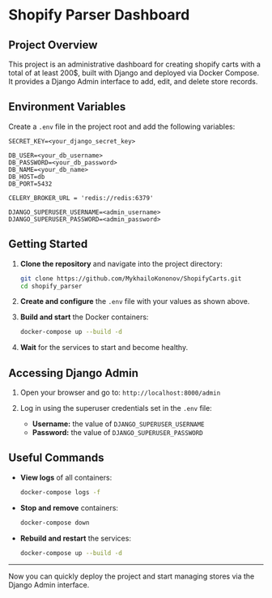 # Shopify Parser Dashboard

## Project Overview

This project is an administrative dashboard for creating shopify carts with a total of at least 200$, built with Django and deployed via Docker Compose. It provides a Django Admin interface to add, edit, and delete store records.

## Environment Variables

Create a `.env` file in the project root and add the following variables:

```dotenv
SECRET_KEY=<your_django_secret_key>

DB_USER=<your_db_username>
DB_PASSWORD=<your_db_password>
DB_NAME=<your_db_name>
DB_HOST=db
DB_PORT=5432

CELERY_BROKER_URL = 'redis://redis:6379'

DJANGO_SUPERUSER_USERNAME=<admin_username>
DJANGO_SUPERUSER_PASSWORD=<admin_password>
```

## Getting Started

1. **Clone the repository** and navigate into the project directory:

   ```bash
   git clone https://github.com/MykhailoKononov/ShopifyCarts.git
   cd shopify_parser
   ```

2. **Create and configure** the `.env` file with your values as shown above.

3. **Build and start** the Docker containers:

   ```bash
   docker-compose up --build -d
   ```

4. **Wait** for the services to start and become healthy.

## Accessing Django Admin

1. Open your browser and go to: `http://localhost:8000/admin`
2. Log in using the superuser credentials set in the `.env` file:

   * **Username:** the value of `DJANGO_SUPERUSER_USERNAME`
   * **Password:** the value of `DJANGO_SUPERUSER_PASSWORD`


## Useful Commands

* **View logs** of all containers:

  ```bash
  docker-compose logs -f
  ```

* **Stop and remove** containers:

  ```bash
  docker-compose down
  ```

* **Rebuild and restart** the services:

  ```bash
  docker-compose up --build -d
  ```

---

Now you can quickly deploy the project and start managing stores via the Django Admin interface.

